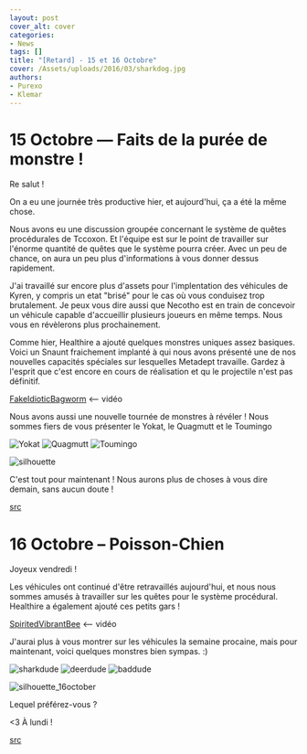 ```yaml
---
layout: post
cover_alt: cover
categories:
- News
tags: []
title: "[Retard] - 15 et 16 Octobre"
cover: /Assets/uploads/2016/03/sharkdog.jpg
authors:
- Purexo
- Klemar
---
```

# 15 Octobre — Faits de la purée de monstre !

Re salut !

On a eu une journée très productive hier, et aujourd'hui, ça a été la même chose.

Nous avons eu une discussion groupée concernant le système de quêtes procédurales de Tccoxon. Et l'équipe est sur le point de travailler sur l'énorme quantité de quêtes que le système pourra créer. Avec un peu de chance, on aura un peu plus d'informations à vous donner dessus rapidement.

J'ai travaillé sur encore plus d'assets pour l'implentation des véhicules de Kyren, y compris un etat "brisé" pour le cas où vous conduisez trop brutalement. Je peux vous dire aussi que Necotho est en train de concevoir un véhicule capable d'accueillir plusieurs joueurs en même temps. Nous vous en révèlerons plus prochainement.

Comme hier, Healthire a ajouté quelques monstres uniques assez basiques. Voici un Snaunt fraichement implanté à qui nous avons présenté une de nos nouvelles capacités spéciales sur lesquelles Metadept travaille. Gardez à l'esprit que c'est encore en cours de réalisation et qu le projectile n'est pas définitif.

[FakeIdioticBagworm](http://zippy.gfycat.com/FakeIdioticBagworm.webm) <-- vidéo

Nous avons aussi une nouvelle tournée de monstres à révéler ! Nous sommes fiers de vous présenter le Yokat, le Quagmutt et le Toumingo

![Yokat]({{site.asset_path.uploads}}/2016/03/purpleman.gif) ![Quagmutt]({{site.asset_path.uploads}}/2016/03/swampy.gif) ![Toumingo]({{site.asset_path.uploads}}/2016/03/tallbird.gif)

![silhouette]({{site.asset_path.uploads}}/2016/03/silhouette2.png)

C'est tout pour maintenant ! Nous aurons plus de choses à vous dire demain, sans aucun doute !

[src](http://playstarbound.com/15th-october-do-the-monster-mash/)

# 16 Octobre – Poisson-Chien

Joyeux vendredi !

Les véhicules ont continué d'être retravaillés aujourd'hui, et nous nous sommes amusés à travailler sur les quêtes pour le système procédural. Healthire a également ajouté ces petits gars !

[SpiritedVibrantBee](http://gfycat.com/SpiritedVibrantBee) <-- vidéo

J'aurai plus à vous montrer sur les véhicules la semaine procaine, mais pour maintenant, voici quelques monstres bien sympas. :)

![sharkdude]({{site.asset_path.uploads}}/2016/03/sharkdude.gif) ![deerdude]({{site.asset_path.uploads}}/2016/03/deerdude.gif) ![baddude]({{site.asset_path.uploads}}/2016/03/baddude.gif)

![silhouette_16october]({{site.asset_path.uploads}}/2016/03/silhouette_16october.png)

Lequel préférez-vous ?

<3 À lundi !

[src](http://playstarbound.com/16th-october-sharkdog/)
